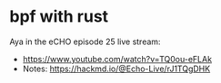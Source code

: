 # bpf with rust

Aya in the eCHO episode 25 live stream:
* https://www.youtube.com/watch?v=TQ0ou-eFLAk
* Notes: https://hackmd.io/@Echo-Live/rJ1TQgDHK
